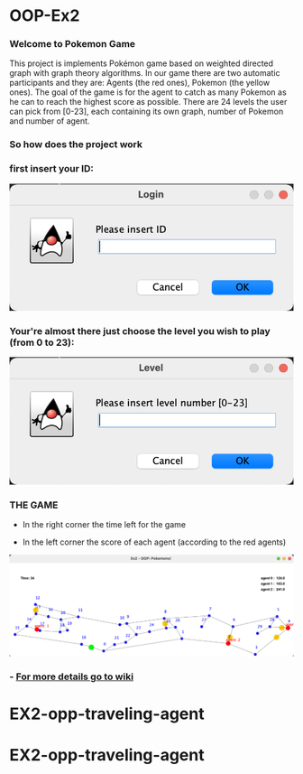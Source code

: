 # OOP-Ex2

### **Welcome to Pokemon Game**

This project is implements Pokémon game based on weighted directed graph with graph theory algorithms.
In our game there are two automatic participants and they are: Agents (the red ones), Pokemon (the yellow ones).
The goal of the game is for the agent to catch as many Pokemon as he can to reach the highest score as possible. There are 24 levels the user can pick from [0-23], each containing its own graph, number of Pokemon and number of agent.




### So how does the project work  

### **first insert your ID:**


![](https://github.com/hay2202/OOP-Ex2/blob/master/doc/login%20id.png) 


### **Your're almost there just choose the level you wish to play (from 0 to 23):**

![](https://github.com/hay2202/OOP-Ex2/blob/master/doc/level.png)




### THE GAME

- In the right corner the time left for the game

- In the left corner the score of each agent (according to the red agents)

![](https://github.com/hay2202/OOP-Ex2/blob/master/doc/game.png)



### - [For more details go to wiki](https://github.com/hay2202/OOP-Ex2/wiki)



# EX2-opp-traveling-agent
# EX2-opp-traveling-agent
